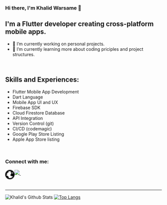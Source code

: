 ### Hi there, I'm Khalid Warsame 👋

## I'm a Flutter developer creating cross-platform mobile apps.
- 🔭 I’m currently working on personal projects.
- 🌱 I’m currently learning more about coding priciples and project structures.

<br />

## Skills and Experiences:
* Flutter Mobile App Development
* Dart Language
* Mobile App UI and UX
* Firebase SDK
* Cloud Firestore Database
* API Integration
* Version Control (git)
* CI/CD (codemagic)
* Google Play Store Listing
* Apple App Store listing


<br />

### Connect with me:

<p align="left">

[<img align="left" alt="khalidwar.com" width="30px" src="https://raw.githubusercontent.com/iconic/open-iconic/master/svg/globe.svg" />][website]
  
  <a href="https://www.linkedin.com/in/khalidwar/">
    <img src="https://img.shields.io/badge/linkedin-%230077B5.svg?&style=for-the-badge&logo=linkedin&logoColor=white" />
  </a>&nbsp;&nbsp;

  
</p>
 
<br />

---
<img alt="Khalid's Github Stats" src="https://github-readme-stats.vercel.app/api?username=KhalidWar&show_icons=true&count_private=true" />  [![Top Langs](https://github-readme-stats.vercel.app/api/top-langs/?username=KhalidWar&layout=compact)](https://github.com/anuraghazra/github-readme-stats)


[website]: https://khalidwar.com 
[twitter]: https://twitter.com/RealKhalidWar 
[linkedin]: https://linkedin.com/in/KhalidWar
